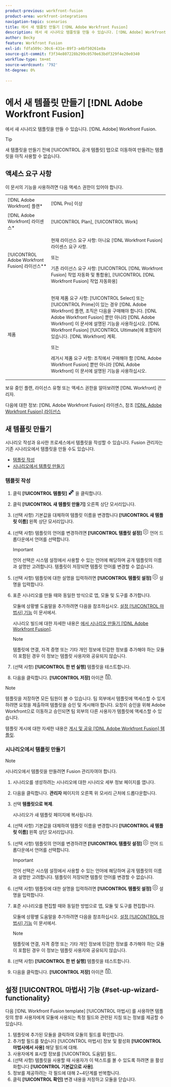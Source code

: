 ```yaml
---
product-previous: workfront-fusion
product-area: workfront-integrations
navigation-topic: scenarios
title: 에서 새 템플릿 만들기 [!DNL Adobe Workfront Fusion]
description: 에서 새 시나리오 템플릿을 만들 수 있습니다. [!DNL Adobe] Workfront Fusion.
author: Becky
feature: Workfront Fusion
exl-id: fdfa509c-30c6-431e-89f3-a4bf50261e8a
source-git-commit: f3f34e807228b299c0570e63bdf329f4e20e0340
workflow-type: tm+mt
source-wordcount: '792'
ht-degree: 0%

---
```


# 에서 새 템플릿 만들기 [!DNL Adobe Workfront Fusion]

에서 새 시나리오 템플릿을 만들 수 있습니다. [!DNL Adobe] Workfront Fusion.

>[!TIP]
>
>새 템플릿을 만들기 전에 [!UICONTROL 공개 템플릿] 탭으로 이동하여 만들려는 템플릿을 아직 사용할 수 없습니다.

## 액세스 요구 사항

이 문서의 기능을 사용하려면 다음 액세스 권한이 있어야 합니다.

<table style="table-layout:auto"> 
 <col> 
 <col> 
 <tbody> 
  <tr> 
    <td role="rowheader">[!DNL Adobe Workfront] 플랜*</td> 
   <td> <p>[!DNL Pro] 이상</p> </td> 
  </tr> 
  <tr data-mc-conditions=""> 
   <td role="rowheader">[!DNL Adobe Workfront] 라이센스*</td> 
   <td> <p>[!UICONTROL Plan], [!UICONTROL Work]</p> </td> 
  </tr> 
  <tr> 
   <td role="rowheader">[!UICONTROL Adobe Workfront Fusion] 라이선스**</td> 
  <td>
   <p>현재 라이선스 요구 사항: 아니요 [!DNL Workfront Fusion] 라이센스 요구 사항.</p>
   <p>또는</p>
   <p>기존 라이선스 요구 사항: [!UICONTROL [!DNL Workfront Fusion] 작업 자동화 및 통합용], [!UICONTROL [!DNL Workfront Fusion] 작업 자동화용]</p>
   </td>    </tr> 
  </tr> 
  <tr> 
   <td role="rowheader">제품</td> 
   <td>
   <p>현재 제품 요구 사항: [!UICONTROL Select] 또는 [!UICONTROL Prime]이 있는 경우 [!DNL Adobe Workfront] 플랜, 조직은 다음을 구매해야 합니다. [!DNL Adobe Workfront Fusion] 뿐만 아니라 [!DNL Adobe Workfront] 이 문서에 설명된 기능을 사용하십시오. [!DNL Workfront Fusion] [!UICONTROL Ultimate]에 포함되어 있습니다. [!DNL Workfront] 계획.</p>
   <p>또는</p>
   <p>레거시 제품 요구 사항: 조직에서 구매해야 함 [!DNL Adobe Workfront Fusion] 뿐만 아니라 [!DNL Adobe Workfront] 이 문서에 설명된 기능을 사용하십시오.</p>
   </td> 
  </tr> 
 </tbody> 
</table>

보유 중인 플랜, 라이선스 유형 또는 액세스 권한을 알아보려면 [!DNL Workfront] 관리자.

다음에 대한 정보: [!DNL Adobe Workfront Fusion] 라이센스, 참조 [[!DNL Adobe Workfront Fusion] 라이선스](../../../workfront-fusion/get-started/license-automation-vs-integration.md)

## 새 템플릿 만들기

시나리오 작성과 유사한 프로세스에서 템플릿을 작성할 수 있습니다. Fusion 관리자는 기존 시나리오에서 템플릿을 만들 수도 있습니다.

* [템플릿 작성](#build-a-template)
* [시나리오에서 템플릿 만들기](#create-a-template-from-a-scenario)

### 템플릿 작성

1. 클릭 **[!UICONTROL 템플릿]** ![](assets/fusion-template-icon.png) 을 클릭합니다.
1. 클릭 **[!UICONTROL 새 템플릿 만들기]** 오른쪽 상단 모서리입니다.
1. (선택 사항) 기본값을 대체하여 템플릿 이름을 변경합니다 **[!UICONTROL 새 템플릿 이름]** 왼쪽 상단 모서리입니다.
1. (선택 사항) 템플릿의 언어를 변경하려면 **[!UICONTROL 템플릿 설정]** ![](assets/fusion-scenario-settings-icon.png) 언어 드롭다운에서 언어를 선택합니다.

   >[!IMPORTANT]
   >
   >언어 선택은 시스템 설정에서 사용할 수 있는 언어에 해당하며 공개 템플릿의 이름과 설명만 고려합니다. 템플릿이 저장되면 템플릿 언어를 변경할 수 없습니다.

1. (선택 사항) 템플릿에 대한 설명을 입력하려면 **[!UICONTROL 템플릿 설정]** ![](assets/fusion-scenario-settings-icon.png) 설명을 입력합니다.
1. 표준 시나리오를 만들 때와 동일한 방식으로 앱, 모듈 및 도구를 추가합니다.

   모듈에 상황별 도움말을 추가하려면 다음을 참조하십시오. [설정 [!UICONTROL 마법사] 기능](#set-up-wizard-functionality) 이 문서에서.

   시나리오 빌드에 대한 자세한 내용은 [에서 시나리오 만들기 [!DNL Adobe Workfront Fusion]](../../../workfront-fusion/scenarios/create-a-scenario.md).

   >[!NOTE]
   >
   >템플릿에 연결, 자격 증명 또는 기타 개인 정보에 민감한 정보를 추가해야 하는 모듈이 포함된 경우 이 정보는 템플릿 사용자와 공유되지 않습니다.

1. (선택 사항) **[!UICONTROL 한 번 실행]** 템플릿을 테스트합니다.
1. 다음을 클릭합니다. **[!UICONTROL 저장]** 아이콘 ![](assets/save-icon.png).

>[!NOTE]
>
>템플릿을 저장하면 모든 팀원이 볼 수 있습니다. 팀 외부에서 템플릿에 액세스할 수 있게 하려면 요청을 제출하여 템플릿을 승인 및 게시해야 합니다. 요청이 승인을 위해 Adobe Workfront으로 이동하고 승인되면 팀 외부의 다른 사용자가 템플릿에 액세스할 수 있습니다.
>
>템플릿 게시에 대한 자세한 내용은 [게시 및 공유 [!DNL Adobe Workfront Fusion] 템플릿](/help/quicksilver/workfront-fusion/scenarios/templates/publish-and-share-fusion-templates.md).

### 시나리오에서 템플릿 만들기

>[!NOTE]
>
>시나리오에서 템플릿을 만들려면 Fusion 관리자여야 합니다.

1. 시나리오를 생성하려는 시나리오에 대한 시나리오 세부 정보 페이지를 엽니다.
1. 다음을 클릭합니다. **관리자** 페이지의 오른쪽 위 모서리 근처에 드롭다운합니다.
1. 선택 **템플릿으로 복제**.

   시나리오가 새 템플릿 페이지에 복사됩니다.
1. (선택 사항) 기본값을 대체하여 템플릿 이름을 변경합니다 **[!UICONTROL 새 템플릿 이름]** 왼쪽 상단 모서리입니다.
1. (선택 사항) 템플릿의 언어를 변경하려면 **[!UICONTROL 템플릿 설정]** ![](assets/fusion-scenario-settings-icon.png) 언어 드롭다운에서 언어를 선택합니다.

   >[!IMPORTANT]
   >
   >언어 선택은 시스템 설정에서 사용할 수 있는 언어에 해당하며 공개 템플릿의 이름과 설명만 고려합니다. 템플릿이 저장되면 템플릿 언어를 변경할 수 없습니다.

1. (선택 사항) 템플릿에 대한 설명을 입력하려면 **[!UICONTROL 템플릿 설정]** ![](assets/fusion-scenario-settings-icon.png) 설명을 입력합니다.
1. 표준 시나리오를 편집할 때와 동일한 방법으로 앱, 모듈 및 도구를 편집합니다.

   모듈에 상황별 도움말을 추가하려면 다음을 참조하십시오. [설정 [!UICONTROL 마법사] 기능](#set-up-wizard-functionality) 이 문서에서.

   >[!NOTE]
   >
   >템플릿에 연결, 자격 증명 또는 기타 개인 정보에 민감한 정보를 추가해야 하는 모듈이 포함된 경우 이 정보는 템플릿 사용자와 공유되지 않습니다.

1. (선택 사항) **[!UICONTROL 한 번 실행]** 템플릿을 테스트합니다.
1. 다음을 클릭합니다. **[!UICONTROL 저장]** 아이콘 ![](assets/save-icon.png).

## 설정 [!UICONTROL 마법사] 기능 {#set-up-wizard-functionality}

다음 [!DNL Workfront Fusion template] [!UICONTROL 마법사] 를 사용하면 템플릿의 향후 사용자에게 모듈에 사용되는 특정 필드와 관련된 지침 또는 정보를 제공할 수 있습니다.

1. 템플릿에 추가된 모듈을 클릭하여 모듈의 필드를 확인합니다.
1. 추가할 필드를 찾습니다 [!UICONTROL 마법사] 정보 및 활성화 **[!UICONTROL 마법사에서 사용]** 해당 필드에 대해.
1. 사용자에게 표시할 정보를 [!UICONTROL 도움말] 필드.
1. (선택 사항) 템플릿을 사용할 때 사용자가 이 텍스트를 볼 수 있도록 하려면 을 활성화합니다 **[!UICONTROL 기본값으로 사용]**.
1. 정보를 제공하려는 각 필드에 대해 2~4단계를 반복합니다.
1. 클릭 **[!UICONTROL 확인]** 변경 내용을 저장하고 모듈을 닫습니다.
